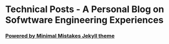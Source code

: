 # Technical Posts - A Personal Blog on Sofwtware Engineering Experiences 
### [Powered by Minimal Mistakes Jekyll theme](https://mmistakes.github.io/minimal-mistakes/)
